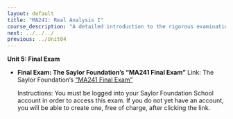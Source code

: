 ```yaml
---
layout: default
title: "MA241: Real Analysis I"
course_description: "A detailed introduction to the rigorous examination of the real number system and the foundations of calculus."
next: ../../../
previous: ../Unit04
---
```

**Unit 5: Final Exam** <span id="5"></span> 
-   **Final Exam: The Saylor Foundation’s “MA241 Final Exam”**
    Link: The Saylor Foundation’s [“MA241 Final
    Exam”](http://school.saylor.org/mod/quiz/view.php?id=442)  
      
     Instructions: You must be logged into your Saylor Foundation School
    account in order to access this exam. If you do not yet have an
    account, you will be able to create one, free of charge, after
    clicking the link.


